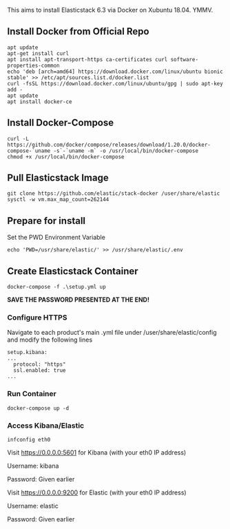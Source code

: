 This aims to install Elasticstack 6.3 via Docker on Xubuntu 18.04. YMMV.

## Install Docker from Official Repo
```
apt update
apt-get install curl
apt install apt-transport-https ca-certificates curl software-properties-common
echo 'deb [arch=amd64] https://download.docker.com/linux/ubuntu bionic stable' >> /etc/apt/sources.list.d/docker.list
curl -fsSL https://download.docker.com/linux/ubuntu/gpg | sudo apt-key add -
apt update
apt install docker-ce
```

## Install Docker-Compose
```
curl -L https://github.com/docker/compose/releases/download/1.20.0/docker-compose-`uname -s`-`uname -m` -o /usr/local/bin/docker-compose
chmod +x /usr/local/bin/docker-compose
```

## Pull Elasticstack Image
```
git clone https://github.com/elastic/stack-docker /user/share/elastic
sysctl -w vm.max_map_count=262144
```

## Prepare for install
Set the PWD Environment Variable
```
echo 'PWD=/usr/share/elastic/' >> /usr/share/elastic/.env
```

## Create Elasticstack Container
```
docker-compose -f .\setup.yml up
```
**SAVE THE PASSWORD PRESENTED AT THE END!**

### Configure HTTPS
Navigate to each product's main .yml file under /user/share/elastic/config and modify the following lines
```
setup.kibana:
...
  protocol: "https"
  ssl.enabled: true
...
```

### Run Container
```
docker-compose up -d
```

### Access Kibana/Elastic
```
infconfig eth0
```
Visit https://0.0.0.0:5601 for Kibana (with your eth0 IP address)

Username: kibana

Password: Given earlier

Visit https://0.0.0.0:9200 for Elastic (with your eth0 IP address)

Username: elastic

Password: Given earlier
